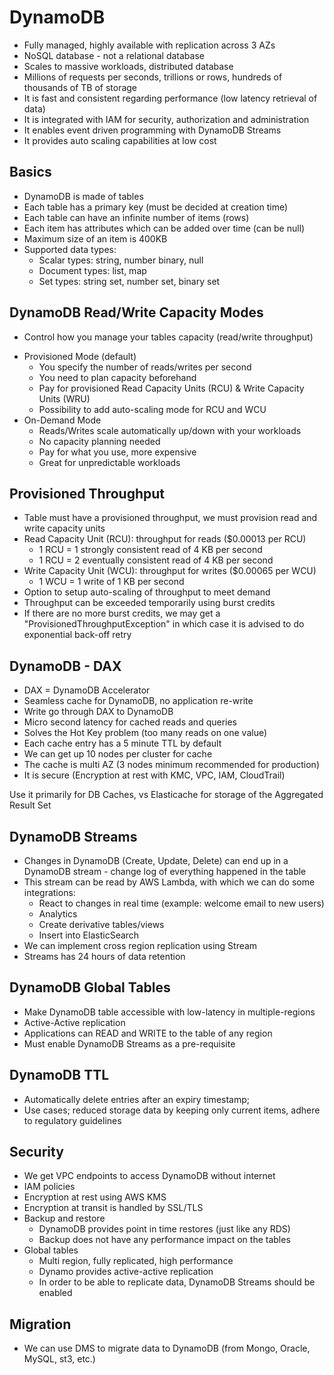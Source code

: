 # DynamoDB

- Fully managed, highly available with replication across 3 AZs
- NoSQL database - not a relational database
- Scales to massive workloads, distributed database
- Millions of requests per seconds, trillions or rows, hundreds of thousands of TB of storage
- It is fast and consistent regarding performance (low latency retrieval of data)
- It is integrated with IAM for security, authorization and administration
- It enables event driven programming with DynamoDB Streams
- It provides auto scaling capabilities at low cost

## Basics

- DynamoDB is made of tables
- Each table has a primary key (must be decided at creation time)
- Each table can have an infinite number of items (rows)
- Each item has attributes which can be added over time (can be null)
- Maximum size of an item is 400KB
- Supported data types:
    - Scalar types: string, number binary, null
    - Document types: list, map
    - Set types: string set, number set, binary set

## DynamoDB Read/Write Capacity Modes

- Control how you manage your tables capacity (read/write throughput)

* Provisioned Mode (default)
    - You specify the number of reads/writes per second
    - You need to plan capacity beforehand
    - Pay for provisioned Read Capacity Units (RCU) & Write Capacity Units (WRU)
    - Possibility to add auto-scaling mode for RCU and WCU
* On-Demand Mode
    - Reads/Writes scale automatically up/down with your workloads
    - No capacity planning needed
    - Pay for what you use, more expensive
    - Great for unpredictable workloads

## Provisioned Throughput

- Table must have a provisioned throughput, we must provision read and write capacity units
- Read Capacity Unit (RCU): throughput for reads ($0.00013 per RCU)
    - 1 RCU = 1 strongly consistent read of 4 KB per second
    - 1 RCU = 2 eventually consistent read of 4 KB per second
- Write Capacity Unit (WCU): throughput for writes ($0.00065 per WCU)
    - 1 WCU =  1 write of 1 KB per second
- Option to setup auto-scaling of throughput to meet demand
- Throughput can be exceeded temporarily using burst credits
- If there are no more burst credits, we may get a "ProvisionedThroughputException" in which case it is advised to do exponential back-off retry

## DynamoDB - DAX

- DAX = DynamoDB Accelerator
- Seamless cache for DynamoDB, no application re-write
- Write go through DAX to DynamoDB
- Micro second latency for cached reads and queries 
- Solves the Hot Key problem (too many reads on one value)
- Each cache entry has a 5 minute TTL by default
- We can get up 10 nodes per cluster for cache
- The cache is multi AZ (3 nodes minimum recommended for production)
- It is secure (Encryption at rest with KMC, VPC, IAM, CloudTrail)

Use it primarily for DB Caches, vs Elasticache for storage of the Aggregated Result Set

## DynamoDB Streams

- Changes in DynamoDB (Create, Update, Delete) can end up in a DynamoDB stream - change log of everything happened in the table
- This stream can be read by AWS Lambda, with which we can do some integrations:
    - React to changes in real time (example: welcome email to new users)
    - Analytics
    - Create derivative tables/views
    - Insert into ElasticSearch
- We can implement cross region replication using Stream
- Streams has 24 hours of data retention

## DynamoDB Global Tables
* Make DynamoDB table accessible with low-latency in multiple-regions
* Active-Active replication
* Applications can READ and WRITE to the table of any region
* Must enable DynamoDB Streams as a pre-requisite

## DynamoDB TTL
* Automatically delete entries after an expiry timestamp;
* Use cases; reduced storage data by keeping only current items, adhere to regulatory guidelines

## Security

- We get VPC endpoints to access DynamoDB without internet
- IAM policies
- Encryption at rest using AWS KMS
- Encryption at transit is handled by SSL/TLS
- Backup and restore
    - DynamoDB provides point in time restores  (just like any RDS)
    - Backup does not have any performance impact on the tables
- Global tables
    - Multi region, fully replicated, high performance
    - Dynamo provides active-active replication
    - In order to be able to replicate data, DynamoDB Streams should be enabled

## Migration

- We can use DMS to migrate data to DynamoDB (from Mongo, Oracle, MySQL, st3, etc.)